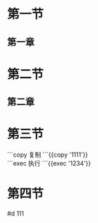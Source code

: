 # 第一节
## 第一章
# 第二节
## 第二章
# 第三节
\`\`\`copy
复制
\`\`\`{{copy '1111'}}  
\`\`\`exec
执行
\`\`\`{{exec '1234'}}  
# 第四节
#d 111